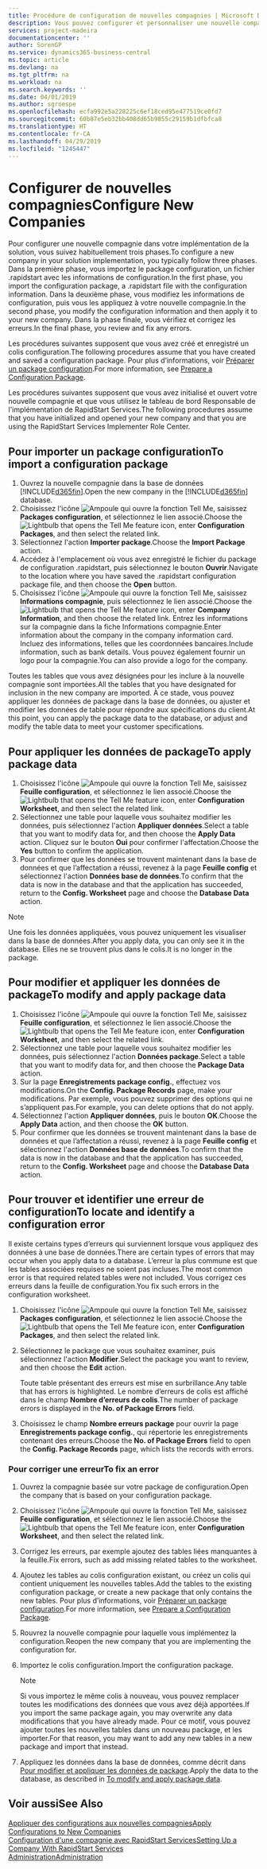 ```yaml
---
title: Procédure de configuration de nouvelles compagnies | Microsoft Docs
description: Vous pouvez configurer et personnaliser une nouvelle compagnie que vous avez créée. Pour détailler votre implémentation, vous procédez en trois phases pour terminer votre configuration.
services: project-madeira
documentationcenter: ''
author: SorenGP
ms.service: dynamics365-business-central
ms.topic: article
ms.devlang: na
ms.tgt_pltfrm: na
ms.workload: na
ms.search.keywords: ''
ms.date: 04/01/2019
ms.author: sgroespe
ms.openlocfilehash: ecfa992e5a228225c6ef18ced95e477519ce0fd7
ms.sourcegitcommit: 60b87e5eb32bb408dd65b9855c29159b1dfbfca8
ms.translationtype: HT
ms.contentlocale: fr-CA
ms.lasthandoff: 04/29/2019
ms.locfileid: "1245447"
---
```

# <a name="configure-new-companies"></a><span data-ttu-id="4f993-104">Configurer de nouvelles compagnies</span><span class="sxs-lookup"><span data-stu-id="4f993-104">Configure New Companies</span></span>
<span data-ttu-id="4f993-105">Pour configurer une nouvelle compagnie dans votre implémentation de la solution, vous suivez habituellement trois phases.</span><span class="sxs-lookup"><span data-stu-id="4f993-105">To configure a new company in your solution implementation, you typically follow three phases.</span></span> <span data-ttu-id="4f993-106">Dans la première phase, vous importez le package configuration, un fichier .rapidstart avec les informations de configuration.</span><span class="sxs-lookup"><span data-stu-id="4f993-106">In the first phase, you import the configuration package, a .rapidstart file with the configuration information.</span></span> <span data-ttu-id="4f993-107">Dans la deuxième phase, vous modifiez les informations de configuration, puis vous les appliquez à votre nouvelle compagnie.</span><span class="sxs-lookup"><span data-stu-id="4f993-107">In the second phase, you modify the configuration information and then apply it to your new company.</span></span> <span data-ttu-id="4f993-108">Dans la phase finale, vous vérifiez et corrigez les erreurs.</span><span class="sxs-lookup"><span data-stu-id="4f993-108">In the final phase, you review and fix any errors.</span></span>  

<span data-ttu-id="4f993-109">Les procédures suivantes supposent que vous avez créé et enregistré un colis configuration.</span><span class="sxs-lookup"><span data-stu-id="4f993-109">The following procedures assume that you have created and saved a configuration package.</span></span> <span data-ttu-id="4f993-110">Pour plus d’informations, voir [Préparer un package configuration](admin-how-to-prepare-a-configuration-package.md).</span><span class="sxs-lookup"><span data-stu-id="4f993-110">For more information, see [Prepare a Configuration Package](admin-how-to-prepare-a-configuration-package.md).</span></span>  

<span data-ttu-id="4f993-111">Les procédures suivantes supposent que vous avez initialisé et ouvert votre nouvelle compagnie et que vous utilisez le tableau de bord Responsable de l'implémentation de RapidStart Services.</span><span class="sxs-lookup"><span data-stu-id="4f993-111">The following procedures assume that you have initialized and opened your new company and that you are using the RapidStart Services Implementer Role Center.</span></span>

## <a name="to-import-a-configuration-package"></a><span data-ttu-id="4f993-112">Pour importer un package configuration</span><span class="sxs-lookup"><span data-stu-id="4f993-112">To import a configuration package</span></span>  
1. <span data-ttu-id="4f993-113">Ouvrez la nouvelle compagnie dans la base de données [!INCLUDE[d365fin](includes/d365fin_md.md)].</span><span class="sxs-lookup"><span data-stu-id="4f993-113">Open the new company in the [!INCLUDE[d365fin](includes/d365fin_md.md)] database.</span></span>  
2. <span data-ttu-id="4f993-114">Choisissez l'icône ![Ampoule qui ouvre la fonction Tell Me](media/ui-search/search_small.png "Dites-moi ce que vous voulez faire"), saisissez **Packages configuration**, et sélectionnez le lien associé.</span><span class="sxs-lookup"><span data-stu-id="4f993-114">Choose the ![Lightbulb that opens the Tell Me feature](media/ui-search/search_small.png "Tell me what you want to do") icon, enter **Configuration Packages**, and then select the related link.</span></span>  
3. <span data-ttu-id="4f993-115">Sélectionnez l'action **Importer package**.</span><span class="sxs-lookup"><span data-stu-id="4f993-115">Choose the **Import Package** action.</span></span>  
4. <span data-ttu-id="4f993-116">Accédez à l'emplacement où vous avez enregistré le fichier du package de configuration .rapidstart, puis sélectionnez le bouton **Ouvrir**.</span><span class="sxs-lookup"><span data-stu-id="4f993-116">Navigate to the location where you have saved the .rapidstart configuration package file, and then choose the **Open** button.</span></span>  
5. <span data-ttu-id="4f993-117">Choisissez l'icône ![Ampoule qui ouvre la fonction Tell Me](media/ui-search/search_small.png "Dites-moi ce que vous voulez faire"), saisissez **Informations compagnie**, puis sélectionnez le lien associé.</span><span class="sxs-lookup"><span data-stu-id="4f993-117">Choose the ![Lightbulb that opens the Tell Me feature](media/ui-search/search_small.png "Tell me what you want to do") icon, enter **Company Information**, and then choose the related link.</span></span> <span data-ttu-id="4f993-118">Entrez les informations sur la compagnie dans la fiche Informations compagnie.</span><span class="sxs-lookup"><span data-stu-id="4f993-118">Enter information about the company in the company information card.</span></span> <span data-ttu-id="4f993-119">Incluez des informations, telles que les coordonnées bancaires.</span><span class="sxs-lookup"><span data-stu-id="4f993-119">Include information, such as bank details.</span></span> <span data-ttu-id="4f993-120">Vous pouvez également fournir un logo pour la compagnie.</span><span class="sxs-lookup"><span data-stu-id="4f993-120">You can also provide a logo for the company.</span></span>  

<span data-ttu-id="4f993-121">Toutes les tables que vous avez désignées pour les inclure à la nouvelle compagnie sont importées.</span><span class="sxs-lookup"><span data-stu-id="4f993-121">All the tables that you have designated for inclusion in the new company are imported.</span></span> <span data-ttu-id="4f993-122">À ce stade, vous pouvez appliquer les données de package dans la base de données, ou ajuster et modifier les données de table pour répondre aux spécifications du client.</span><span class="sxs-lookup"><span data-stu-id="4f993-122">At this point, you can apply the package data to the database, or adjust and modify the table data to meet your customer specifications.</span></span>  

## <a name="to-apply-package-data"></a><span data-ttu-id="4f993-123">Pour appliquer les données de package</span><span class="sxs-lookup"><span data-stu-id="4f993-123">To apply package data</span></span>  
1. <span data-ttu-id="4f993-124">Choisissez l'icône ![Ampoule qui ouvre la fonction Tell Me](media/ui-search/search_small.png "Dites-moi ce que vous voulez faire"), saisissez **Feuille configuration**, et sélectionnez le lien associé.</span><span class="sxs-lookup"><span data-stu-id="4f993-124">Choose the ![Lightbulb that opens the Tell Me feature](media/ui-search/search_small.png "Tell me what you want to do") icon, enter **Configuration Worksheet**, and then select the related link.</span></span>  
2. <span data-ttu-id="4f993-125">Sélectionnez une table pour laquelle vous souhaitez modifier les données, puis sélectionnez l'action **Appliquer données**.</span><span class="sxs-lookup"><span data-stu-id="4f993-125">Select a table that you want to modify data for, and then choose the **Apply Data** action.</span></span> <span data-ttu-id="4f993-126">Cliquez sur le bouton **Oui** pour confirmer l'affectation.</span><span class="sxs-lookup"><span data-stu-id="4f993-126">Choose the **Yes** button to confirm the application.</span></span>
3. <span data-ttu-id="4f993-127">Pour confirmer que les données se trouvent maintenant dans la base de données et que l’affectation a réussi, revenez à la page **Feuille config** et sélectionnez l'action **Données base de données**.</span><span class="sxs-lookup"><span data-stu-id="4f993-127">To confirm that the data is now in the database and that the application has succeeded, return to the **Config. Worksheet** page and choose the **Database Data** action.</span></span>  

> [!NOTE]  
>  <span data-ttu-id="4f993-128">Une fois les données appliquées, vous pouvez uniquement les visualiser dans la base de données.</span><span class="sxs-lookup"><span data-stu-id="4f993-128">After you apply data, you can only see it in the database.</span></span> <span data-ttu-id="4f993-129">Elles ne se trouvent plus dans le colis.</span><span class="sxs-lookup"><span data-stu-id="4f993-129">It is no longer in the package.</span></span>  

## <a name="to-modify-and-apply-package-data"></a><span data-ttu-id="4f993-130">Pour modifier et appliquer les données de package</span><span class="sxs-lookup"><span data-stu-id="4f993-130">To modify and apply package data</span></span>  
1. <span data-ttu-id="4f993-131">Choisissez l'icône ![Ampoule qui ouvre la fonction Tell Me](media/ui-search/search_small.png "Dites-moi ce que vous voulez faire"), saisissez **Feuille configuration**, et sélectionnez le lien associé.</span><span class="sxs-lookup"><span data-stu-id="4f993-131">Choose the ![Lightbulb that opens the Tell Me feature](media/ui-search/search_small.png "Tell me what you want to do") icon, enter **Configuration Worksheet**, and then select the related link.</span></span>  
2. <span data-ttu-id="4f993-132">Sélectionnez une table pour laquelle vous souhaitez modifier les données, puis sélectionnez l'action **Données package**.</span><span class="sxs-lookup"><span data-stu-id="4f993-132">Select a table that you want to modify data for, and then choose the **Package Data** action.</span></span>  
3. <span data-ttu-id="4f993-133">Sur la page **Enregistrements package config.**, effectuez vos modifications.</span><span class="sxs-lookup"><span data-stu-id="4f993-133">On the **Config. Package Records** page, make your modifications.</span></span> <span data-ttu-id="4f993-134">Par exemple, vous pouvez supprimer des options qui ne s’appliquent pas.</span><span class="sxs-lookup"><span data-stu-id="4f993-134">For example, you can delete options that do not apply.</span></span>  
4. <span data-ttu-id="4f993-135">Sélectionnez l'action **Appliquer données**, puis le bouton **OK**.</span><span class="sxs-lookup"><span data-stu-id="4f993-135">Choose the **Apply Data** action, and then choose the **OK** button.</span></span>  
5. <span data-ttu-id="4f993-136">Pour confirmer que les données se trouvent maintenant dans la base de données et que l’affectation a réussi, revenez à la page **Feuille config** et sélectionnez l'action **Données base de données**.</span><span class="sxs-lookup"><span data-stu-id="4f993-136">To confirm that the data is now in the database and that the application has succeeded, return to the **Config. Worksheet** page and choose the **Database Data** action.</span></span>  

## <a name="to-locate-and-identify-a-configuration-error"></a><span data-ttu-id="4f993-137">Pour trouver et identifier une erreur de configuration</span><span class="sxs-lookup"><span data-stu-id="4f993-137">To locate and identify a configuration error</span></span>  
<span data-ttu-id="4f993-138">Il existe certains types d’erreurs qui surviennent lorsque vous appliquez des données à une base de données.</span><span class="sxs-lookup"><span data-stu-id="4f993-138">There are certain types of errors that may occur when you apply data to a database.</span></span> <span data-ttu-id="4f993-139">L’erreur la plus commune est que les tables associées requises ne soient pas incluses.</span><span class="sxs-lookup"><span data-stu-id="4f993-139">The most common error is that required related tables were not included.</span></span> <span data-ttu-id="4f993-140">Vous corrigez ces erreurs dans la feuille de configuration.</span><span class="sxs-lookup"><span data-stu-id="4f993-140">You fix such errors in the configuration worksheet.</span></span>

1. <span data-ttu-id="4f993-141">Choisissez l'icône ![Ampoule qui ouvre la fonction Tell Me](media/ui-search/search_small.png "Dites-moi ce que vous voulez faire"), saisissez **Packages configuration**, et sélectionnez le lien associé.</span><span class="sxs-lookup"><span data-stu-id="4f993-141">Choose the ![Lightbulb that opens the Tell Me feature](media/ui-search/search_small.png "Tell me what you want to do") icon, enter **Configuration Packages**, and then select the related link.</span></span>  
2. <span data-ttu-id="4f993-142">Sélectionnez le package que vous souhaitez examiner, puis sélectionnez l'action **Modifier**.</span><span class="sxs-lookup"><span data-stu-id="4f993-142">Select the package you want to review, and then choose the **Edit** action.</span></span>  

    <span data-ttu-id="4f993-143">Toute table présentant des erreurs est mise en surbrillance.</span><span class="sxs-lookup"><span data-stu-id="4f993-143">Any table that has errors is highlighted.</span></span> <span data-ttu-id="4f993-144">Le nombre d’erreurs de colis est affiché dans le champ **Nombre d’erreurs de colis**.</span><span class="sxs-lookup"><span data-stu-id="4f993-144">The number of package errors is displayed in the **No. of Package Errors** field.</span></span>  

3. <span data-ttu-id="4f993-145">Choisissez le champ **Nombre erreurs package** pour ouvrir la page **Enregistrements package config.**, qui répertorie les enregistrements contenant des erreurs.</span><span class="sxs-lookup"><span data-stu-id="4f993-145">Choose the **No. of Package Errors** field to open the **Config. Package Records** page, which lists the records with errors.</span></span>  

### <a name="to-fix-an-error"></a><span data-ttu-id="4f993-146">Pour corriger une erreur</span><span class="sxs-lookup"><span data-stu-id="4f993-146">To fix an error</span></span>  
1. <span data-ttu-id="4f993-147">Ouvrez la compagnie basée sur votre package de configuration.</span><span class="sxs-lookup"><span data-stu-id="4f993-147">Open the company that is based on your configuration package.</span></span>  
2. <span data-ttu-id="4f993-148">Choisissez l'icône ![Ampoule qui ouvre la fonction Tell Me](media/ui-search/search_small.png "Dites-moi ce que vous voulez faire"), saisissez **Feuille configuration**, et sélectionnez le lien associé.</span><span class="sxs-lookup"><span data-stu-id="4f993-148">Choose the ![Lightbulb that opens the Tell Me feature](media/ui-search/search_small.png "Tell me what you want to do") icon, enter **Configuration Worksheet**, and then select the related link.</span></span>  
3. <span data-ttu-id="4f993-149">Corrigez les erreurs, par exemple ajoutez des tables liées manquantes à la feuille.</span><span class="sxs-lookup"><span data-stu-id="4f993-149">Fix errors, such as add missing related tables to the worksheet.</span></span>  
4. <span data-ttu-id="4f993-150">Ajoutez les tables au colis configuration existant, ou créez un colis qui contient uniquement les nouvelles tables.</span><span class="sxs-lookup"><span data-stu-id="4f993-150">Add the tables to the existing configuration package, or create a new package that only contains the new tables.</span></span> <span data-ttu-id="4f993-151">Pour plus d’informations, voir [Préparer un package configuration](admin-how-to-prepare-a-configuration-package.md).</span><span class="sxs-lookup"><span data-stu-id="4f993-151">For more information, see [Prepare a Configuration Package](admin-how-to-prepare-a-configuration-package.md).</span></span>  
5. <span data-ttu-id="4f993-152">Rouvrez la nouvelle compagnie pour laquelle vous implémentez la configuration.</span><span class="sxs-lookup"><span data-stu-id="4f993-152">Reopen the new company that you are implementing the configuration for.</span></span>  
6. <span data-ttu-id="4f993-153">Importez le colis configuration.</span><span class="sxs-lookup"><span data-stu-id="4f993-153">Import the configuration package.</span></span>  

    > [!NOTE]  
    >  <span data-ttu-id="4f993-154">Si vous importez le même colis à nouveau, vous pouvez remplacer toutes les modifications des données que vous avez déjà apportées.</span><span class="sxs-lookup"><span data-stu-id="4f993-154">If you import the same package again, you may overwrite any data modifications that you have already made.</span></span> <span data-ttu-id="4f993-155">Pour ce motif, vous pouvez ajouter toutes les nouvelles tables dans un nouveau package, et les importer.</span><span class="sxs-lookup"><span data-stu-id="4f993-155">For that reason, you may want to add any new tables in a new package and import that instead.</span></span>  

7. <span data-ttu-id="4f993-156">Appliquez les données dans la base de données, comme décrit dans [Pour modifier et appliquer les données de package](admin-how-to-configure-new-companies.md#to-modify-and-apply-package-data).</span><span class="sxs-lookup"><span data-stu-id="4f993-156">Apply the data to the database, as described in [To modify and apply package data](admin-how-to-configure-new-companies.md#to-modify-and-apply-package-data).</span></span>

## <a name="see-also"></a><span data-ttu-id="4f993-157">Voir aussi</span><span class="sxs-lookup"><span data-stu-id="4f993-157">See Also</span></span>  
[<span data-ttu-id="4f993-158">Appliquer des configurations aux nouvelles compagnies</span><span class="sxs-lookup"><span data-stu-id="4f993-158">Apply Configurations to New Companies</span></span>](admin-apply-configuration-to-new-companies.md)  
[<span data-ttu-id="4f993-159">Configuration d'une compagnie avec RapidStart Services</span><span class="sxs-lookup"><span data-stu-id="4f993-159">Setting Up a Company With RapidStart Services</span></span>](admin-set-up-a-company-with-rapidstart.md)  
[<span data-ttu-id="4f993-160">Administration</span><span class="sxs-lookup"><span data-stu-id="4f993-160">Administration</span></span>](admin-setup-and-administration.md)
